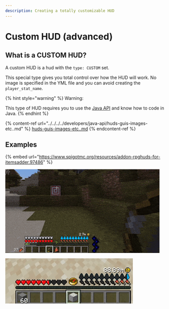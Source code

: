 ```yaml
---
description: Creating a totally customizable HUD
---
```


# Custom HUD (advanced)

## What is a CUSTOM HUD?

A custom HUD is a hud with the `type: CUSTOM` set.

This special type gives you total control over how the HUD will work. No image is specified in the YML file and you can avoid creating the `player_stat_name`.

{% hint style="warning" %}
Warning:

This type of HUD requires you to use the [Java API](../../../../developers/java-api/) and know how to code in Java.
{% endhint %}

{% content-ref url="../../../../developers/java-api/huds-guis-images-etc..md" %}
[huds-guis-images-etc..md](../../../../developers/java-api/huds-guis-images-etc..md)
{% endcontent-ref %}

## Examples

{% embed url="https://www.spigotmc.org/resources/addon-rpghuds-for-itemsadder.97486" %}

![](../../../../.gitbook/assets/78b0de78224899524466178c9e7af2ade34514f1.gif)

![](../../../../.gitbook/assets/e32ea483cc0e3e389c90081e2f6f1f33ed043440.gif)
